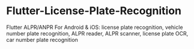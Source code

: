 # Flutter-License-Plate-Recognition
Flutter ALPR/ANPR For Android &amp; iOS: license plate recognition, vehicle number plate recognition, ALPR reader, ALPR scanner, license plate OCR, car number plate recognition
